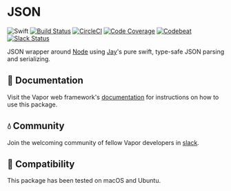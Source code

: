 # JSON

![Swift](http://img.shields.io/badge/swift-3.0-brightgreen.svg)
[![Build Status](https://travis-ci.org/vapor/json.svg?branch=master)](https://travis-ci.org/vapor/json)
[![CircleCI](https://circleci.com/gh/vapor/json.svg?style=shield)](https://circleci.com/gh/vapor/json)
[![Code Coverage](https://codecov.io/gh/vapor/json/branch/master/graph/badge.svg)](https://codecov.io/gh/vapor/json)
[![Codebeat](https://codebeat.co/badges/a793ad97-47e3-40d9-82cf-2aafc516ef4e)](https://codebeat.co/projects/github-com-vapor-json)
[![Slack Status](http://vapor.team/badge.svg)](http://vapor.team)

JSON wrapper around [Node](https://github.com/vapor/node) using [Jay](https://github.com/dantoml/jay)'s pure swift, type-safe JSON parsing and serializing.

## 📖 Documentation

Visit the Vapor web framework's [documentation](http://docs.vapor.codes) for instructions on how to use this package.

## 💧 Community

Join the welcoming community of fellow Vapor developers in [slack](http://vapor.team).

## 🔧 Compatibility

This package has been tested on macOS and Ubuntu.
